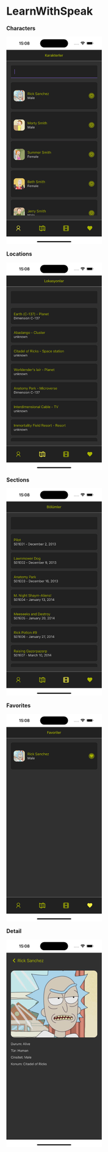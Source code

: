 # LearnWithSpeak

**Characters**

<img src="src/screenshot/character.png"  width="250">

**Locations**

<img src="src/screenshot/locations.png" width="250">

**Sections**

<img src="src/screenshot/sections.png" width="250">

**Favorites**

<img src="src/screenshot/favorites.png" width="250">

**Detail**

<img src="src/screenshot/detail.png" width="250">
